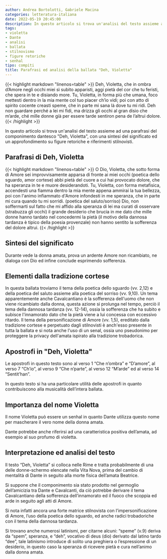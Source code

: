 ```yaml
---
author: Andrea Bortolotti, Gabriele Macina
categories: letteratura-italiana
date: 2022-05-19 20:45:00
description: In questo articolo si trova un'analisi del testo assieme ad una parafrasi del componimento dantesco "Deh, Violetta", con una sintesi del significato ed un approfondimento su figure retoriche e riferimenti stilnovisti.
tags:
- violetta
- Dante
- analisi
- ballata
- stilnovismo
- figure retoriche
- senhal
tipo: compiti
title: Parafrasi ed analisi della ballata "Deh, Violetta"
---
```


{{< highlight markdown "linenos=table" >}}
Deh, Violetta, che in ombra d’Amore
negli occhi miei sì subito apparisti,
aggi pietà del cor che tu feristi,
che spera in te e disiando more.
Tu, Violetta, in forma più che umana,
foco mettesti dentro in la mia mente
col tuo piacer ch’io vidi;
poi con atto di spirito cocente
creasti speme, che in parte mi sana
là dove tu mi ridi.
Deh non guardare perché a lei mi fidi,
ma drizza gli occhi al gran disio che m’arde,
ché mille donne già per essere tarde
sentiron pena de l’altrui dolore.
{{< /highlight >}}

In questo articolo si trova un'analisi del testo assieme ad una parafrasi del componimento dantesco "Deh, Violetta", con una sintesi del significato ed un approfondimento su figure retoriche e riferimenti stilnovisti.

## Parafrasi di Deh, Violetta

{{< highlight markdown "linenos=table" >}}
O Dio, Violetta, che sotto forma di Amore
sei improvvisamente apparsa di fronte ai miei occhi (poetica dello sguardo, amor cortese)
abbi pietà del cuore a cui hai provocato dolore,
che ha speranza in te e muore desiderandoti.
Tu, Violetta, con forma metafisica,
accendesti una fiamma dentro la mia mente
appena ammirai la tua bellezza,
poi con l'animo infiammato d'Amore
infondesti in me speranza, che in parte mi cura
quando tu mi sorridi. (poetica del saluto/sorriso)
Dio, non soffermarti sul fatto che mi affido alla speranza di lei
ma curati di osservare (strabuzza gli occhi) il grande desiderio che brucia in me
dato che mille donne hanno tardato nel concedermi la pietà (il motivo della dannosa tardanza è tipico della poesia provenzale)
non hanno sentito la sofferenza del dolore altrui.
{{< /highlight >}}

## Sintesi del significato


Durante vede la donna amata, prova un ardente Amore non ricambiato, ne dialoga con Dio ed infine conclude esprimendo sofferenza.

## Elementi dalla tradizione cortese

In questa ballata troviamo il tema della poetica dello sguardo (vv. 2,12) e della poetica del saluto assieme alla poetica del sorriso (vv. 9,10). Un tema apparentemente anche Cavalcantiano è la sofferenza dell'uomo che non viene ricambiato dalla donna, questa azione si prolunga nel tempo, perciò il tema della dannosa tardanza (vv. 12-14), ossia la sofferenza che ha subito e subisce l'innamorato dato che la pietà viene a lui concessa con eccessivo ritardo. Il tema della personificazione di Amore (vv. 1,5), ereditato dalla tradizione cortese e perpetuato dagli stilnovisti è anch'esso presente in tutta la ballata e si nota anche l'uso di un senal, ossia uno pseudonimo per proteggere la privacy dell'amata ispirato alla tradizione trobadorica.

## Apostrofi in "Deh, Violetta"
Le apostrofi in questo testo sono al verso 1  “Che n’ombra” e “D’amore”, al verso 7 “Ch’io”, al verso 9 “Che n’parte”, al verso 12 “M’arde” ed al verso 14 “Sentit’han”.

In questo testo si ha una particolare utilità delle apostrofi in quanto contribuiscono alla musicalità dell’intera ballata.

## Importanza del nome Violetta

Il nome Violetta può essere un senhal in quanto Dante utilizza questo nome per mascherare il vero nome della donna amata.

Dante potrebbe anche riferirsi ad una caratteristica positiva dell’amata, ad esempio al suo profumo di violetta.


## Interpretazione ed analisi del testo


Il testo “Deh, Violetta” si colloca nelle Rime e tratta probabilmente di una delle donne-schermo elencate nella Vita Nova, prima del cambio di mentalità di Dante in seguito alla morte fisica dell’amata Beatrice.

Si suppone che il componimento sia stato prodotto nel germoglio dell’amicizia tra Dante e Cavalcanti,  da ciò potrebbe derivare il tema Cavalcantiano della sofferenza dell’innamorato ed il fuoco che scoppia ed arde in seguito agli atti di Amore.

Si nota infatti ancora una forte matrice stilnovista con l’impersonificazione di Amore, l’uso della poetica dello sguardo, ed anche radici trobadoriche con il tema della dannosa tardanza.

Si trovano anche numerosi latinismi, per citarne alcuni: “speme” (v.9) deriva da “spem”, speranza, e “deh”, vocativo di deus (dio) derivato dal latino tardo “dee”, tale latinismo introduce di solito una preghiera o l’espressione di un desiderio, in questo caso la speranza di ricevere pietà e cura nell’animo dalla donna amata.
